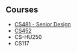 ## Courses

- [CS481 - Senior Design](https://shanepanter.com/capstone)
- [CS452](https://shanepanter.com/operating-systems)
- CS-HU250
- CS117
